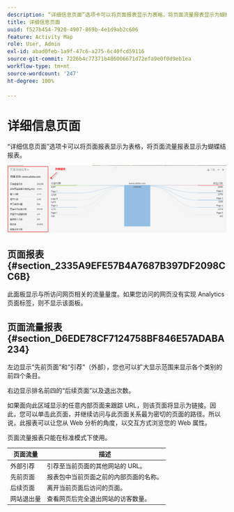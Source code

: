 ```yaml
---
description: “详细信息页面”选项卡可以将页面报表显示为表格，将页面流量报表显示为蝴蝶结报表。
title: 详细信息页面
uuid: f527b454-7920-4907-869b-4e1d9ab2c606
feature: Activity Map
role: User, Admin
exl-id: abad0feb-1a9f-47c6-a275-6c40fcd59116
source-git-commit: 7226b4c77371b486006671d72efa9e0f0d9eb1ea
workflow-type: tm+mt
source-wordcount: '247'
ht-degree: 100%

---
```


# 详细信息页面

“详细信息页面”选项卡可以将页面报表显示为表格，将页面流量报表显示为蝴蝶结报表。

![](assets/page_flow.png)

## 页面报表 {#section_2335A9EFE57B4A7687B397DF2098CC6B}

此面板显示与所访问网页相关的流量量度。如果您访问的网页没有实现 Analytics 页面标签，则不显示该面板。

## 页面流量报表 {#section_D6EDE78CF7124758BF846E57ADABA234}

左边显示“先前页面”和“引荐”（外部），您也可以扩大显示范围来显示各个类别的前四个条目。

右边显示排名前四的“后续页面”以及退出次数。

如果面向此区域显示的任意内部页面来跟踪 URL，则该页面将显示为链接。因此，您可以单击此页面，并继续访问与此页面关系最为密切的页面的路径。所以说，此报表可以让您从 Web 分析的角度，以交互方式浏览您的 Web 属性。

页面流量报表只能在标准模式下使用。

| **页面流量** | **描述** |
|---|---|
| 外部引荐 | 引荐至当前页面的其他网站的 URL。 |
| 先前页面 | 报表包中当前页面之前的内部页面的名称。 |
| 后续页面 | 离开当前页面后访问的页面。 |
| 网站退出量 | 查看网页后完全退出网站的访客数量。 |
